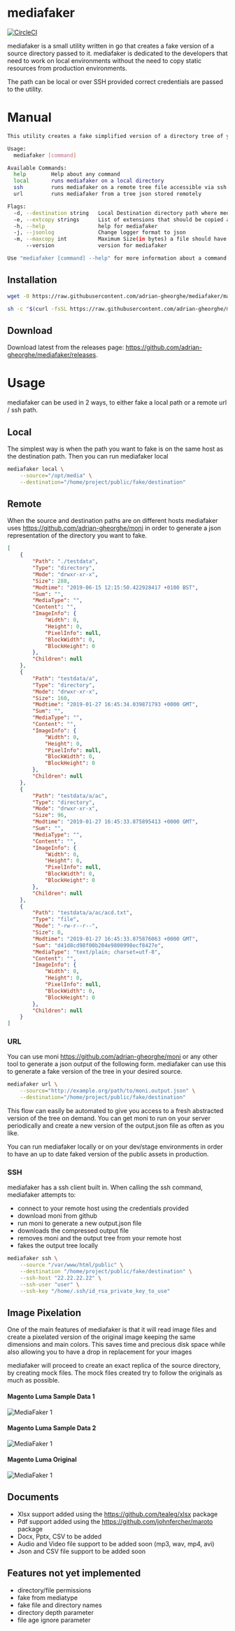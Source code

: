 # mediafaker

[![CircleCI](https://circleci.com/gh/adrian-gheorghe/mediafaker.svg?style=svg)](https://circleci.com/gh/adrian-gheorghe/mediafaker)

mediafaker is a small utility written in go that creates a fake version of a source directory passed to it. mediafaker is dedicated to the developers that need to work on local environments without the need to copy static resources from production environments.

The path can be local or over SSH provided correct credentials are passed to the utility.

# Manual
```bash
This utility creates a fake simplified version of a directory tree of your chosing, making it easier to work locally on legacy projects that have a large media asset folder.

Usage:
  mediafaker [command]

Available Commands:
  help        Help about any command
  local       runs mediafaker on a local directory
  ssh         runs mediafaker on a remote tree file accessible via ssh
  url         runs mediafaker from a tree json stored remotely

Flags:
  -d, --destination string   Local Destination directory path where mediafaker should store the files
  -e, --extcopy strings      List of extensions that should be copied automatically
  -h, --help                 help for mediafaker
  -j, --jsonlog              Change logger format to json
  -m, --maxcopy int          Maximum Size(in bytes) a file should have to be copied automatically if it cannot be faked (default 30000)
      --version              version for mediafaker

Use "mediafaker [command] --help" for more information about a command.
```

## Installation
```bash
wget -O https://raw.githubusercontent.com/adrian-gheorghe/mediafaker/master/install.sh | bash
```
```bash
sh -c "$(curl -fsSL https://raw.githubusercontent.com/adrian-gheorghe/mediafaker/master/install.sh)"
```

## Download
Download latest from the releases page: https://github.com/adrian-gheorghe/mediafaker/releases.

# Usage

mediafaker can be used in 2 ways, to either fake a local path or a remote url / ssh path.

## Local
The simplest way is when the path you want to fake is on the same host as the destination path. Then you can run mediafaker local

```sh
mediafaker local \
    --source="/opt/media" \
    --destination="/home/project/public/fake/destination"
```

## Remote
When the source and destination paths are on different hosts mediafaker uses https://github.com/adrian-gheorghe/moni in order to generate a json representation of the directory you want to fake.

```json
[
    {
        "Path": "./testdata",
        "Type": "directory",
        "Mode": "drwxr-xr-x",
        "Size": 288,
        "Modtime": "2019-06-15 12:15:50.422928417 +0100 BST",
        "Sum": "",
        "MediaType": "",
        "Content": "",
        "ImageInfo": {
            "Width": 0,
            "Height": 0,
            "PixelInfo": null,
            "BlockWidth": 0,
            "BlockHeight": 0
        },
        "Children": null
    },
    {
        "Path": "testdata/a",
        "Type": "directory",
        "Mode": "drwxr-xr-x",
        "Size": 160,
        "Modtime": "2019-01-27 16:45:34.039871793 +0000 GMT",
        "Sum": "",
        "MediaType": "",
        "Content": "",
        "ImageInfo": {
            "Width": 0,
            "Height": 0,
            "PixelInfo": null,
            "BlockWidth": 0,
            "BlockHeight": 0
        },
        "Children": null
    },
    {
        "Path": "testdata/a/ac",
        "Type": "directory",
        "Mode": "drwxr-xr-x",
        "Size": 96,
        "Modtime": "2019-01-27 16:45:33.875895413 +0000 GMT",
        "Sum": "",
        "MediaType": "",
        "Content": "",
        "ImageInfo": {
            "Width": 0,
            "Height": 0,
            "PixelInfo": null,
            "BlockWidth": 0,
            "BlockHeight": 0
        },
        "Children": null
    },
    {
        "Path": "testdata/a/ac/acd.txt",
        "Type": "file",
        "Mode": "-rw-r--r--",
        "Size": 0,
        "Modtime": "2019-01-27 16:45:33.875876063 +0000 GMT",
        "Sum": "d41d8cd98f00b204e9800998ecf8427e",
        "MediaType": "text/plain; charset=utf-8",
        "Content": "",
        "ImageInfo": {
            "Width": 0,
            "Height": 0,
            "PixelInfo": null,
            "BlockWidth": 0,
            "BlockHeight": 0
        },
        "Children": null
    }
]
```

### URL
You can use moni https://github.com/adrian-gheorghe/moni or any other tool to generate a json output of the following form. mediafaker can use this to generate a fake version of the tree in your desired source.

```bash
mediafaker url \
    --source="http://example.org/path/to/moni.output.json" \
    --destination="/home/project/public/fake/destination"
```

This flow can easily be automated to give you access to a fresh abstracted version of the tree on demand. 
You can get moni to run on your server periodically and create a new version of the output.json file as often as you like.

You can run mediafaker locally or on your dev/stage environments in order to have an up to date faked version of the public assets in production.

### SSH
mediafaker has a ssh client built in. When calling the ssh command, mediafaker attempts to:
- connect to your remote host using the credentials provided
- download moni from github
- run moni to generate a new output.json file
- downloads the compressed output file 
- removes moni and the output tree from your remote host
- fakes the output tree locally

```bash
mediafaker ssh \
    --source "/var/www/html/public" \
    --destination "/home/project/public/fake/destination" \
    --ssh-host "22.22.22.22" \
    --ssh-user "user" \
    --ssh-key "/home/.ssh/id_rsa_private_key_to_use"
```

## Image Pixelation
One of the main features of mediafaker is that it will read image files and create a pixelated version of the original image keeping the same dimensions and main colors. This saves time and precious disk space while also allowing you to have a drop in replacement for your images

mediafaker will proceed to create an exact replica of the source directory, by creating mock files. The mock files created try to follow the originals as much as possible.

#### Magento Luma Sample Data 1
![MediaFaker 1](demo/mediafaker2.jpg) 
#### Magento Luma Sample Data 2
![MediaFaker 1](demo/mediafaker3.jpg) 
#### Magento Luma Original
![MediaFaker 1](demo/mediafaker1.jpg) 

## Documents
- Xlsx support added using the https://github.com/tealeg/xlsx package 
- Pdf support added using the https://github.com/johnfercher/maroto package
- Docx, Pptx, CSV to be added
- Audio and Video file support to be added soon (mp3, wav, mp4, avi)
- Json and CSV file support to be added soon

## Features not yet implemented
- directory/file permissions
- fake from mediatype
- fake file and directory names
- directory depth parameter
- file age ignore parameter
